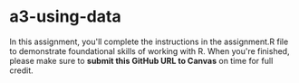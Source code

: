 # a3-using-data
In this assignment, you'll complete the instructions in the assignment.R file to demonstrate foundational skills of working with R. When you're finished, please make sure to **submit this GitHub URL to Canvas**   on time for full credit.
